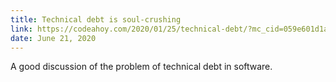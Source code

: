 ```yaml
---
title: Technical debt is soul-crushing
link: https://codeahoy.com/2020/01/25/technical-debt/?mc_cid=059e601d1a&mc_eid=54fb549fce
date: June 21, 2020
---
```


A good discussion of the problem of technical debt in software.
